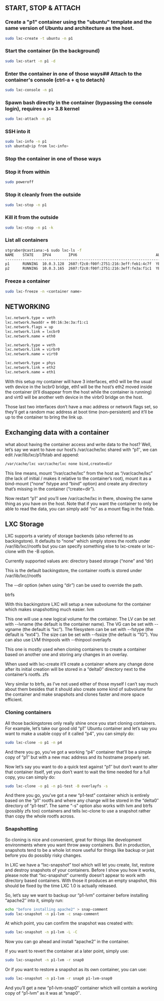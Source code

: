 ## START, STOP & ATTACH

### Create a "p1" container using the "ubuntu" template and the same version of Ubuntu and architecture as the host. 
```bash
sudo lxc-create -t ubuntu -n p1
```

### Start the container (in the background)
```bash
sudo lxc-start -n p1 -d
```

### Enter the container in one of those ways## Attach to the container's console (ctrl-a + q to detach)
```bash
sudo lxc-console -n p1
```

### Spawn bash directly in the container (bypassing the console login), requires a >= 3.8 kernel
```bash
sudo lxc-attach -n p1
```

### SSH into it
```bash
sudo lxc-info -n p1
ssh ubuntu@<ip from lxc-info>
```

### Stop the container in one of those ways
### Stop it from within
```bash
sudo poweroff
```

### Stop it cleanly from the outside
```bash
sudo lxc-stop -n p1
```

### Kill it from the outside
```bash
sudo lxc-stop -n p1 -k
```

### List all containers
```bash
stgraber@castiana:~$ sudo lxc-ls -f
NAME    STATE    IPV4        IPV6                                    AUTOSTART     
---------------------------------------------------------------------------------
p1      RUNNING  10.0.3.128  2607:f2c0:f00f:2751:216:3eff:feb1:4c7f  YES (ubuntu)
p2      RUNNING  10.0.3.165  2607:f2c0:f00f:2751:216:3eff:fe3a:f1c1  YES
```

### Freeze a container
```bash
sudo lxc-freeze -n <container name>
```

## NETWORKING
```bash
lxc.network.type = veth
lxc.network.hwaddr = 00:16:3e:3a:f1:c1
lxc.network.flags = up
lxc.network.link = lxcbr0
lxc.network.name = eth0

lxc.network.type = veth
lxc.network.link = virbr0
lxc.network.name = virt0

lxc.network.type = phys
lxc.network.link = eth2
lxc.network.name = eth1
```

With this setup my container will have 3 interfaces, eth0 will be the usual veth device in the lxcbr0 bridge, eth1 will be the host’s eth2 moved inside the container (it’ll disappear from the host while the container is running) and virt0 will be another veth device in the virbr0 bridge on the host.

Those last two interfaces don’t have a mac address or network flags set, so they’ll get a random mac address at boot time (non-persistent) and it’ll be up to the container to bring the link up.

## Exchanging data with a container

what about having the container access and write data to the host?
Well, let’s say we want to have our host’s /var/cache/lxc shared with “p1″, we can edit /var/lib/lxc/p1/fstab and append:

```bash
/var/cache/lxc var/cache/lxc none bind,create=dir
```

This line means, mount “/var/cache/lxc” from the host as “/var/cache/lxc” (the lack of initial / makes it relative to the container’s root), mount it as a bind-mount (“none” fstype and “bind” option) and create any directory that’s missing in the container (“create=dir”).

Now restart “p1″ and you’ll see /var/cache/lxc in there, showing the same thing as you have on the host. Note that if you want the container to only be able to read the data, you can simply add “ro” as a mount flag in the fstab.

## LXC Storage

LXC supports a variety of storage backends (also referred to as backingstore).
It defaults to “none” which simply stores the rootfs under
/var/lib/lxc/<container>/rootfs but you can specify something else to lxc-create or lxc-clone with the -B option.

Currently supported values are:
directory based storage (“none” and “dir)

This is the default backingstore, the container rootfs is stored under
/var/lib/lxc/<container>/rootfs

The --dir option (when using “dir”) can be used to override the path.

btrfs

With this backingstore LXC will setup a new subvolume for the container which makes snapshotting much easier.
lvm

This one will use a new logical volume for the container.
The LV can be set with --lvname (the default is the container name).
The VG can be set with --vgname (the default is “lxc”).
The filesystem can be set with --fstype (the default is “ext4″).
The size can be set with --fssize (the default is “1G”).
You can also use LVM thinpools with --thinpool
overlayfs

This one is mostly used when cloning containers to create a container based on another one and storing any changes in an overlay.

When used with lxc-create it’ll create a container where any change done after its initial creation will be stored in a “delta0″ directory next to the container’s rootfs.
zfs

Very similar to btrfs, as I’ve not used either of those myself I can’t say much about them besides that it should also create some kind of subvolume for the container and make snapshots and clones faster and more space efficient.

### Cloning containers

All those backingstores only really shine once you start cloning containers.
For example, let’s take our good old “p1″ Ubuntu container and let’s say you want to make a usable copy of it called “p4″, you can simply do:

```bash
sudo lxc-clone -o p1 -n p4
```

And there you go, you’ve got a working “p4″ container that’ll be a simple copy of “p1″ but with a new mac address and its hostname properly set.

Now let’s say you want to do a quick test against “p1″ but don’t want to alter that container itself, yet you don’t want to wait the time needed for a full copy, you can simply do:

```bash
sudo lxc-clone -o p1 -n p1-test -B overlayfs -s
```

And there you go, you’ve got a new “p1-test” container which is entirely based on the “p1″ rootfs and where any change will be stored in the “delta0″ directory of “p1-test”.
The same “-s” option also works with lvm and btrfs (possibly zfs too) containers and tells lxc-clone to use a snapshot rather than copy the whole rootfs across.

### Snapshotting

So cloning is nice and convenient, great for things like development environments where you want throw away containers. But in production, snapshots tend to be a whole lot more useful for things like backup or just before you do possibly risky changes.

In LXC we have a “lxc-snapshot” tool which will let you create, list, restore and destroy snapshots of your containers.
Before I show you how it works, please note that “lxc-snapshot” currently doesn’t appear to work with directory based containers. With those it produces an empty snapshot, this should be fixed by the time LXC 1.0 is actually released.

So, let’s say we want to backup our “p1-lvm” container before installing “apache2″ into it, simply run:

```bash
echo "before installing apache2" > snap-comment
sudo lxc-snapshot -n p1-lvm -c snap-comment
```

At which point, you can confirm the snapshot was created with:

```bash
sudo lxc-snapshot -n p1-lvm -L -C
```

Now you can go ahead and install “apache2″ in the container.

If you want to revert the container at a later point, simply use:

```bash
sudo lxc-snapshot -n p1-lvm -r snap0
```

Or if you want to restore a snapshot as its own container, you can use:

```bash
sudo lxc-snapshot -n p1-lvm -r snap0 p1-lvm-snap0
```

And you’ll get a new “p1-lvm-snap0″ container which will contain a working copy of “p1-lvm” as it was at “snap0″.

